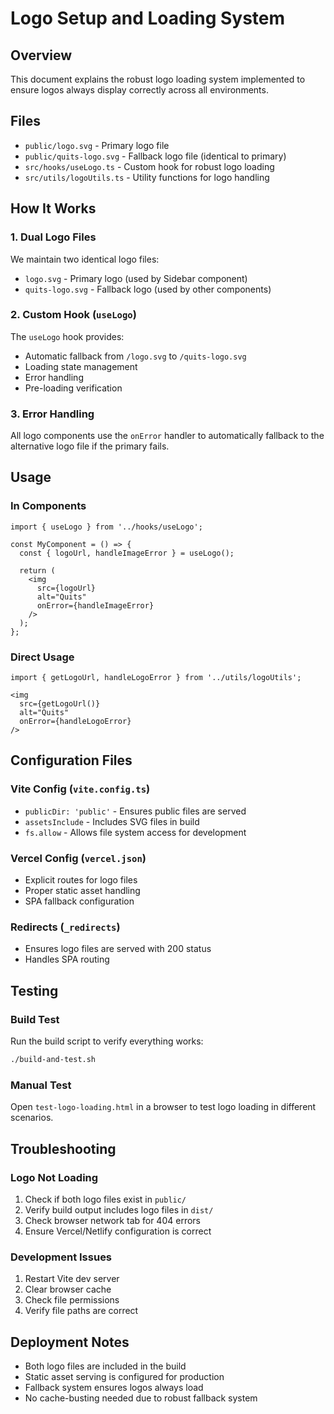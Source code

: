 # Logo Setup and Loading System

## Overview
This document explains the robust logo loading system implemented to ensure logos always display correctly across all environments.

## Files
- `public/logo.svg` - Primary logo file
- `public/quits-logo.svg` - Fallback logo file (identical to primary)
- `src/hooks/useLogo.ts` - Custom hook for robust logo loading
- `src/utils/logoUtils.ts` - Utility functions for logo handling

## How It Works

### 1. Dual Logo Files
We maintain two identical logo files:
- `logo.svg` - Primary logo (used by Sidebar component)
- `quits-logo.svg` - Fallback logo (used by other components)

### 2. Custom Hook (`useLogo`)
The `useLogo` hook provides:
- Automatic fallback from `/logo.svg` to `/quits-logo.svg`
- Loading state management
- Error handling
- Pre-loading verification

### 3. Error Handling
All logo components use the `onError` handler to automatically fallback to the alternative logo file if the primary fails.

## Usage

### In Components
```tsx
import { useLogo } from '../hooks/useLogo';

const MyComponent = () => {
  const { logoUrl, handleImageError } = useLogo();
  
  return (
    <img 
      src={logoUrl} 
      alt="Quits" 
      onError={handleImageError}
    />
  );
};
```

### Direct Usage
```tsx
import { getLogoUrl, handleLogoError } from '../utils/logoUtils';

<img 
  src={getLogoUrl()} 
  alt="Quits" 
  onError={handleLogoError}
/>
```

## Configuration Files

### Vite Config (`vite.config.ts`)
- `publicDir: 'public'` - Ensures public files are served
- `assetsInclude` - Includes SVG files in build
- `fs.allow` - Allows file system access for development

### Vercel Config (`vercel.json`)
- Explicit routes for logo files
- Proper static asset handling
- SPA fallback configuration

### Redirects (`_redirects`)
- Ensures logo files are served with 200 status
- Handles SPA routing

## Testing

### Build Test
Run the build script to verify everything works:
```bash
./build-and-test.sh
```

### Manual Test
Open `test-logo-loading.html` in a browser to test logo loading in different scenarios.

## Troubleshooting

### Logo Not Loading
1. Check if both logo files exist in `public/`
2. Verify build output includes logo files in `dist/`
3. Check browser network tab for 404 errors
4. Ensure Vercel/Netlify configuration is correct

### Development Issues
1. Restart Vite dev server
2. Clear browser cache
3. Check file permissions
4. Verify file paths are correct

## Deployment Notes
- Both logo files are included in the build
- Static asset serving is configured for production
- Fallback system ensures logos always load
- No cache-busting needed due to robust fallback system 
